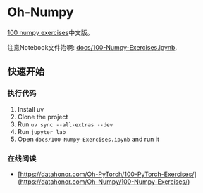 # Oh-Numpy

[100 numpy exercises](https://github.com/rougier/numpy-100)中文版。

注意Notebook文件治啊: [docs/100-Numpy-Exercises.ipynb](https://github.com/shenxiangzhuang/Oh-Numpy/blob/master/docs/100-Numpy-Exercises.ipynb).


## 快速开始

### 执行代码

1. Install uv
2. Clone the project
3. Run `uv sync --all-extras --dev`
4. Run `jupyter lab`
5. Open `docs/100-Numpy-Exercises.ipynb` and run it

### 在线阅读

- [https://datahonor.com/Oh-PyTorch/100-PyTorch-Exercises/](https://datahonor.com/Oh-Numpy/100-Numpy-Exercises/)
